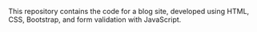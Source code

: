 This repository contains the code for a blog site, developed using HTML, CSS, Bootstrap, and form validation with JavaScript.
